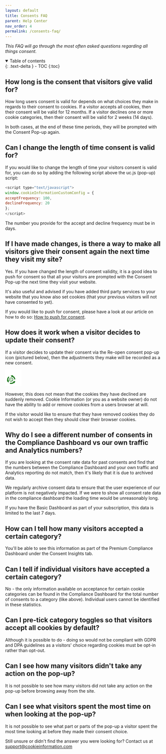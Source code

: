 ```yaml
---
layout: default
title: Consents FAQ
parent: Help Center
nav_order: 4
permalink: /consents-faq/
--- 
```


_This FAQ will go through the most often asked questions regarding all things consent._

<details open markdown="block">
  <summary>
    Table of contents
  </summary>
  {: .text-delta }
- TOC
{:toc}
</details>

## How long is the consent that visitors give valid for?

How long users consent is valid for depends on what choices they make in regards to their consent to cookies. If a visitor accepts all cookies, then their consent will be valid for 12 months. If a visitor declines one or more cookie categories, then their consent will be valid for 2 weeks (14 days). 

In both cases, at the end of these time periods, they will be prompted with the Consent Pop-up again.

## Can I change the length of time consent is valid for?

If you would like to change the length of time your visitors consent is valid for, you can do so by adding the following script above the uc.js (pop-up) script:

```js
<script type="text/javascript">
window.cookieInformationCustomConfig = {
acceptFrequency: 100,
declineFrequency: 20
};
</script>
```

The number you provide for the accept and decline frequency must be in days.

## If I have made changes, is there a way to make all visitors give their consent again the next time they visit my site?

Yes. If you have changed the length of consent validity, it is a good idea to push for consent so that all your visitors are prompted with the Consent Pop-up the next time they visit your website.

It's also useful and advised if you have added third party services to your website that you know also set cookies (that your previous visitors will not have consented to yet).

If you would like to push for consent, please have a look at our article on how to do so: [How to push for consent]().

## How does it work when a visitor decides to update their consent?

If a visitor decides to update their consent via the Re-open consent pop-up icon (pictured below), then the adjustments they make will be recorded as a new consent.

![re-open consent icon](../assets/consents-faq/reopen-icon.png)

However, this does not mean that the cookies they have declined are suddenly removed. Cookie Information (or you as a website owner) do not have the ability to add or remove cookies from a users browser at will.

If the visitor would like to ensure that they have removed cookies they do not wish to accept then they should clear their browser cookies.

## Why do I see a different number of consents in the Compliance Dashboard vs our own traffic and Analytics numbers?

If you are looking at the consent rate data for past consents and find that the numbers between the Compliance Dashboard and your own traffic and Analytics reporting do not match, then it's likely that it is due to archived data.

We regularly archive consent data to ensure that the user experience of our platform is not negatively impacted. If we were to show all consent rate data in the compliance dashboard the loading time would be unreasonably long.

If you have the Basic Dashboard as part of your subscription, this data is limited to the last 7 days.

## How can I tell how many visitors accepted a certain category?

You'll be able to see this information as part of the Premium Compliance Dashboard under the Consent Insights tab.

## Can I tell if individual visitors have accepted a certain category?

No - the only information available on acceptance for certain cookie categories can be found in the Compliance Dashboard for the total number of consents to a category (like above). Individual users cannot be identified in these statistics.

## Can I pre-tick category toggles so that visitors accept all cookies by default?

Although it is possible to do - doing so would not be compliant with GDPR and DPA guidelines as a visitors' choice regarding cookies must be opt-in rather than opt-out.

## Can I see how many visitors didn't take any action on the pop-up?

It is not possible to see how many visitors did not take any action on the pop-up before browsing away from the site.

## Can I see what visitors spent the most time on when looking at the pop-up?

It is not possible to see what part or parts of the pop-up a visitor spent the most time looking at before they made their consent choice.

Still unsure or didn't find the answer you were looking for? Contact us at support@cookieinformation.com
